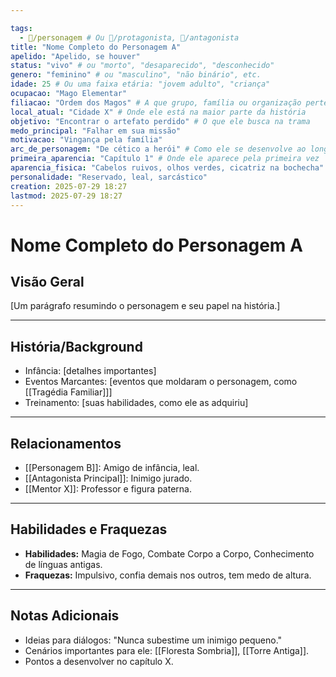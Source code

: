 ```yaml
---

tags:
  - 👥/personagem # Ou 👥/protagonista, 👥/antagonista
title: "Nome Completo do Personagem A"
apelido: "Apelido, se houver"
status: "vivo" # ou "morto", "desaparecido", "desconhecido"
genero: "feminino" # ou "masculino", "não binário", etc.
idade: 25 # Ou uma faixa etária: "jovem adulto", "criança"
ocupacao: "Mago Elementar"
filiacao: "Ordem dos Magos" # A que grupo, família ou organização pertence
local_atual: "Cidade X" # Onde ele está na maior parte da história
objetivo: "Encontrar o artefato perdido" # O que ele busca na trama
medo_principal: "Falhar em sua missão"
motivacao: "Vingança pela família"
arc_de_personagem: "De cético a herói" # Como ele se desenvolve ao longo da história
primeira_aparencia: "Capítulo 1" # Onde ele aparece pela primeira vez
aparencia_fisica: "Cabelos ruivos, olhos verdes, cicatriz na bochecha" # Resumo da aparência
personalidade: "Reservado, leal, sarcástico"
creation: 2025-07-29 18:27
lastmod: 2025-07-29 18:27
---
```


# Nome Completo do Personagem A

## Visão Geral
[Um parágrafo resumindo o personagem e seu papel na história.]

---

## História/Background
* Infância: [detalhes importantes]
* Eventos Marcantes: [eventos que moldaram o personagem, como [[Tragédia Familiar]]]
* Treinamento: [suas habilidades, como ele as adquiriu]

---

## Relacionamentos
* [[Personagem B]]: Amigo de infância, leal.
* [[Antagonista Principal]]: Inimigo jurado.
* [[Mentor X]]: Professor e figura paterna.

---

## Habilidades e Fraquezas
* **Habilidades:** Magia de Fogo, Combate Corpo a Corpo, Conhecimento de línguas antigas.
* **Fraquezas:** Impulsivo, confia demais nos outros, tem medo de altura.

---

## Notas Adicionais
* Ideias para diálogos: "Nunca subestime um inimigo pequeno."
* Cenários importantes para ele: [[Floresta Sombria]], [[Torre Antiga]].
* Pontos a desenvolver no capítulo X.
